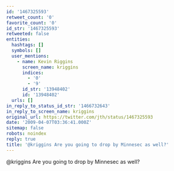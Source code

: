 ```yaml
---
id: '1467325593'
retweet_count: '0'
favorite_count: '0'
id_str: '1467325593'
retweeted: false
entities:
  hashtags: []
  symbols: []
  user_mentions:
    - name: Kevin Riggins
      screen_name: kriggins
      indices:
        - '0'
        - '9'
      id_str: '13948402'
      id: '13948402'
  urls: []
in_reply_to_status_id_str: '1466732643'
in_reply_to_screen_name: kriggins
original_url: https://twitter.com/jth/status/1467325593
date: '2009-04-07T03:36:41.000Z'
sitemap: false
robots: noindex
reply: true
title: '@kriggins Are you going to drop by Minnesec as well?'
---
```


@kriggins Are you going to drop by Minnesec as well?